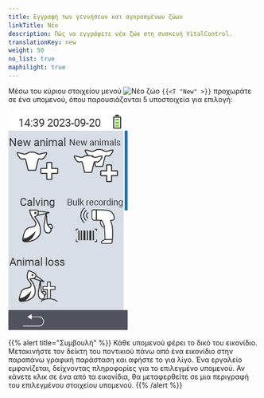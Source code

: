 ```yaml
---
title: Εγγραφή των γεννήσεων και αγορασμένων ζώων
linkTitle: Νέο
description: Πώς να εγγράψετε νέα ζώα στη συσκευή VitalControl.
translationKey: new
weight: 50
no_list: true
maphilight: true
---
```

Μέσω του κύριου στοιχείου μενού <img src="/icons/main/new-animal.svg" width="35" align="bottom" alt="Νέο ζώο" /> `{{<T "New" >}}` προχωράτε σε ένα υπομενού, όπου παρουσιάζονται 5 υποστοιχεία για επιλογή:

<img src="images/neuen.png" alt="VitalControl Νέο" title="Νέο" usemap="#workmap" class="maphilight" />

<map name="workmap">
  <area shape="rect" coords="3,40,116,160" alt="Νέο ζώο" title="Πώς να εγγράψετε ένα νέο ζώο χρησιμοποιώντας τη συσκευή VitalControl&#10;Κλικ με το ποντίκι: άνοιγμα τεκμηρίωσης" href="/el/docs/new/animal/">
  <area shape="rect" coords="3,160,116,280" alt="Γέννηση" title="Πώς να εγγράψετε μια νέα γέννηση χρησιμοποιώντας τη συσκευή VitalControl&#10;Κλικ με το ποντίκι: άνοιγμα τεκμηρίωσης" href="/el/docs/new/calving/">
  <area shape="rect" coords="3,280,116,399" alt="Απώλεια ζώου" title="Πώς να εγγράψετε την απώλεια ενός ζώου χρησιμοποιώντας τη συσκευή VitalControl&#10;Κλικ με το ποντίκι: άνοιγμα τεκμηρίωσης" href="/el/docs/new/animal-loss/">

  <area shape="rect" coords="116,40,230,160" alt="Νέα ζώα" title="Πώς να δημιουργήσετε πολλά νέα ζώα στη συσκευή VitalControl με μία μόνο ενέργεια&#10;Κλικ με το ποντίκι: άνοιγμα τεκμηρίωσης" href="/el/docs/new/animals/">
  <area shape="rect" coords="116,160,230,280" alt="Μαζική καταγραφή" title="Χρησιμοποιήστε το σαρωτή γραμμωτού κώδικα για να καταγράψετε μια ποικιλία ζώων&#10;Κλικ με το ποντίκι: άνοιγμα τεκμηρίωσης" href="/el/docs/new/bulk-recording/">

  <area shape="rect" coords="1,401,100,439" alt="Πίσω" title="Πηδήστε πίσω ένα επίπεδο&#10;Κλικ με το ποντίκι: στην τεκμηρίωση" href="/el/docs/menu/mainmenu/">
</map>

{{% alert title="Συμβουλή" %}}
Κάθε υπομενού φέρει το δικό του εικονίδιο. Μετακινήστε τον δείκτη του ποντικιού πάνω από ένα εικονίδιο στην παραπάνω γραφική παράσταση και αφήστε το για λίγο. Ένα εργαλείο εμφανίζεται, δείχνοντας πληροφορίες για το επιλεγμένο υπομενού. Αν κάνετε κλικ σε ένα από τα εικονίδια, θα μεταφερθείτε σε μια περιγραφή του επιλεγμένου στοιχείου υπομενού.
{{% /alert %}}
